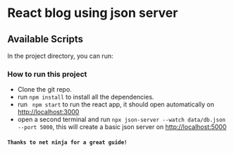 # React blog using json server

## Available Scripts

In the project directory, you can run:

### How to run this project

- Clone the git repo.
- run `npm install` to install all the dependencies.
- run ` npm start` to run the react app, it should open automatically on [http://localhost:3000](http://localhost:3000)
- open a second terminal and run `npx json-server --watch data/db.json --port 5000`, this will create a basic json server on [http://localhost:5000](http://localhost:5000)

#### `Thanks to net ninja for a great guide!`
